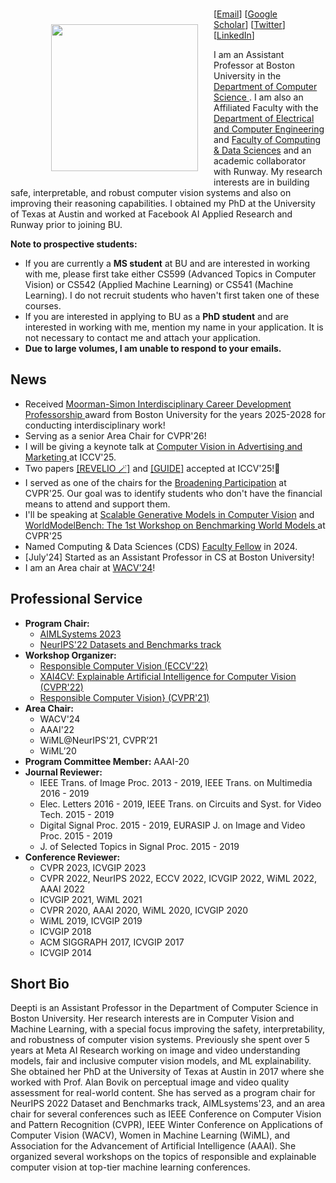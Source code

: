 <br>
<figure>
 <img align="left" src="/assets/img/deepti-profile-oct25.png" width="235" height="235" hspace="25" vspace="25">
<figcaption> [<a href="mailto: dghadiya [at] bu [dot] edu">Email</a>] [<a href="https://scholar.google.com/citations?user=NyKCrmoAAAAJ&hl=en&authuser=1">Google Scholar</a>] 
 [<a href="https://twitter.com/deeptigp">Twitter</a>] 
 [<a href="https://www.linkedin.com/in/deeptigp/">LinkedIn</a>] 
</figcaption>
</figure>
I am an Assistant Professor at Boston University in the <a href="https://www.bu.edu/cs/"> Department of Computer Science </a>. I am also an Affiliated Faculty with the <a href="https://www.bu.edu/eng/academics/departments-and-divisions/electrical-and-computer-engineering/"> Department of Electrical and Computer Engineering</a> and <a href="https://www.bu.edu/cds-faculty/"> Faculty of Computing & Data Sciences</a> and an academic collaborator with Runway. My research interests are in building safe, interpretable, and robust computer vision systems and also on improving their reasoning capabilities. I obtained my PhD at the University of Texas at Austin and worked at Facebook AI Applied Research and Runway prior to joining BU.
<br> 

**Note to prospective students:**
- If you are currently a **MS student** at BU and are interested in working with me, please first take either CS599 (Advanced Topics in Computer Vision) or CS542 (Applied Machine Learning) or CS541 (Machine Learning). I do not recruit students who haven't first taken one of these courses. 
- If you are interested in applying to BU as a **PhD student** and are interested in working with me, mention my name in your application. It is not necessary to contact me and attach your application.
- **Due to large volumes, I am unable to respond to your emails.**

## News
- Received <a href="https://www.bu.edu/articles/2025/bu-junior-faculty-career-development-professors/"> Moorman-Simon Interdisciplinary Career Development Professorship </a> award from Boston University for the years 2025-2028 for conducting interdisciplinary work!  
- Serving as a senior Area Chair for CVPR'26!
- I will be giving a keynote talk at <a href="https://cvam-workshop.github.io/"> Computer Vision in Advertising and Marketing </a> at ICCV'25.
- Two papers <a href="https://arxiv.org/pdf/2411.16725">[REVELIO 🪄]</a> and <a href="https://arxiv.org/pdf/2503.06698"> [GUIDE]</a> accepted at ICCV'25!🎉
- I served as one of the chairs for the <a href="https://cvpr.thecvf.com/Conferences/2025/Organizers"> Broadening Participation</a> at CVPR'25. Our goal was to identify students who don't have the financial means to attend and support them. 
- I'll be speaking at <a href="https://vision-x-nyu.github.io/scalable-vision-cvpr2025/"> Scalable Generative Models in Computer Vision</a> and <a href="https://worldmodelbench.github.io/"> WorldModelBench: The 1st Workshop on Benchmarking World Models </a> at CVPR'25
-  Named Computing & Data Sciences (CDS) <a href="https://www.bu.edu/cds-faculty/culture-community/faculty/faculty-fellows/">Faculty Fellow</a> in 2024.
- [July'24] Started as an Assistant Professor in CS at Boston University! 
- I am an Area chair at <a href="https://wacv2024.thecvf.com/"> WACV'24</a>!


## Professional Service
- **Program Chair:**
    - <a href="https://www.aimlsystems.org/2023/">AIMLSystems 2023</a>
    - <a href="https://neurips.cc/Conferences/2022/CallForDatasetsBenchmarks">NeurIPS'22 Datasets and Benchmarks track </a>
- **Workshop Organizer:** 
   - <a href="https://sites.google.com/view/rcv-at-eccv-2022/home"> Responsible Computer Vision (ECCV'22) </a>
   - <a href="https://xai4cv.github.io/workshop"> XAI4CV: Explainable Artificial Intelligence for Computer Vision (CVPR'22) </a>
   - <a href="https://sites.google.com/view/rcv-cvpr2021"> Responsible Computer Vision} (CVPR'21) </a>
- **Area Chair:**
    - WACV'24
    - AAAI'22
    - WiML@NeurIPS'21, CVPR’21
    - WiML’20
- **Program Committee Member:** AAAI-20
- **Journal Reviewer:** 
   - IEEE Trans. of Image Proc. 2013 - 2019, IEEE Trans. on Multimedia 2016 - 2019
   - Elec. Letters 2016 - 2019, IEEE Trans. on Circuits and Syst. for Video Tech. 2015 - 2019
   - Digital Signal Proc. 2015 - 2019, EURASIP J. on Image and Video Proc. 2015 - 2019
   - J. of Selected Topics in Signal Proc. 2015 - 2019
- **Conference Reviewer:** 
    - CVPR 2023, ICVGIP 2023
    - CVPR 2022, NeurIPS 2022, ECCV 2022, ICVGIP 2022, WiML 2022, AAAI 2022
    - ICVGIP 2021, WiML 2021
    - CVPR 2020, AAAI 2020, WiML 2020, ICVGIP 2020
    - WiML 2019, ICVGIP 2019
    - ICVGIP 2018
    - ACM SIGGRAPH 2017, ICVGIP 2017
    - ICVGIP 2014
 
## Short Bio
Deepti is an Assistant Professor in the Department of Computer Science in Boston University. Her research interests are in Computer Vision and Machine Learning, with a special focus improving the safety, interpretability, and robustness of computer vision systems. Previously she spent over 5 years at Meta AI Research working on image and video understanding models, fair and inclusive computer vision models, and ML explainability. She obtained her PhD at the University of Texas at Austin in 2017 where she worked with Prof. Alan Bovik on perceptual image and video quality assessment for real-world content. She has served as a program chair for NeurIPS 2022 Dataset and Benchmarks track, AIMLsystems'23, and an area chair for several conferences such as IEEE Conference on Computer Vision and Pattern Recognition (CVPR), IEEE Winter Conference on Applications of Computer Vision (WACV), Women in Machine Learning (WiML), and Association for the Advancement of Artificial Intelligence (AAAI). She organized several workshops on the topics of responsible and explainable computer vision at top-tier machine learning conferences.
